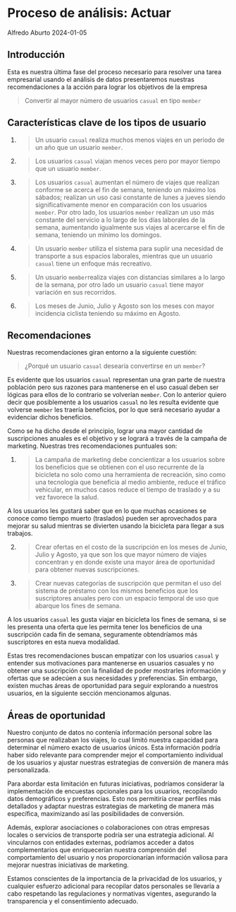 # Proceso de análisis: Actuar

Alfredo Aburto
2024-01-05


## Introducción

Esta es nuestra última fase del proceso necesario para resolver una tarea empresarial
usando el análisis de datos presentaremos nuestras recomendaciones a la acción para
lograr los objetivos de la empresa

> Convertir al mayor número de usuarios `casual` en tipo `member`

## Características clave de los tipos de usuario

1. > Un usuario `casual` realiza muchos menos viajes en un periodo de un año que un usuario `member`.
2. > Los usuarios `casual` viajan menos veces pero por mayor tiempo que un usuario `member`.
3. > Los usuarios `casual` aumentan el número de viajes que realizan conforme se acerca el fin de semana, teniendo un máximo los sábados; realizan un uso casi constante de lunes a jueves siendo significativamente menor en comparación con los usuarios `member`. Por otro lado, los usuarios `member` realizan un uso más constante del servicio a lo largo de los días laborales de la semana, aumentando igualmente sus viajes al acercarse el fin de semana, teniendo un mínimo los domingos.
4. > Un usuario `member` utiliza el sistema para suplir una necesidad de 
transporte a sus espacios laborales, mientras que un usuario `casual` tiene un enfoque
más recreativo.
5. > Un usuario `member`realiza viajes con distancias similares a lo largo de la
semana, por otro lado un usuario `casual` tiene mayor variación en sus
recorridos.
6. > Los meses de Junio, Julio y Agosto son los meses con mayor incidencia ciclista
teniendo su máximo en Agosto.

## Recomendaciones

Nuestras recomendaciones giran entorno a la siguiente cuestión:

> ¿Porqué un usuario `casual` desearía convertirse en un `member`?

Es evidente que los usuarios `casual` representan una gran parte de nuestra
población pero sus razones para mantenerse en el uso casual deben ser lógicas
para ellos de lo contrario se volverían `member`. Con lo anterior quiero decir
que posiblemente a los usuarios `casual` no les resulta evidente que volverse
`member` les traería beneficios, por lo que será necesario ayudar a evidenciar 
dichos beneficios.

Como se ha dicho desde el principio, lograr una mayor cantidad de suscripciones 
anuales es el objetivo y se logrará a través de la campaña de marketing. Nuestras
tres recomendaciones puntuales son:

1. > La campaña de marketing debe concientizar a los usuarios sobre los beneficios
que se obtienen con el uso recurrente de la bicicleta no solo como una herramienta 
de recreación, sino como una tecnología que beneficia al medio ambiente, reduce
el tráfico vehicular, en muchos casos reduce el tiempo de traslado y a su vez
favorece la salud.

A los usuarios les gustará saber que en lo que muchas ocasiones se conoce como
tiempo muerto (traslados) pueden ser aprovechados para mejorar su salud mientras
se divierten usando la bicicleta para llegar a sus trabajos.

2. > Crear ofertas en el costo de la suscripción en los meses de Junio, Julio y
Agosto, ya que son los que mayor número de viajes concentran y en donde existe
una mayor área de oportunidad para obtener nuevas suscripciones.

3. > Crear nuevas categorías de suscripción que permitan el uso del sistema de 
préstamo con los mismos beneficios que los suscriptores anuales pero con un espacio
temporal de uso que abarque los fines de semana.

A los usuarios `casual` les gusta viajar en bicicleta los fines de semana, si
se les presenta una oferta que les permita tener los beneficios de una suscripción
cada fin de semana, seguramente obtendríamos más suscriptores en esta nueva modalidad.

Estas tres recomendaciones buscan empatizar con los usuarios `casual` y entender
sus motivaciones para mantenerse en usuarios casuales y no obtener una suscripción
con la finalidad de poder mostrarles información y ofertas que se adecúen a sus
necesidades y preferencias. Sin embargo, existen muchas áreas de oportunidad para
seguir explorando a nuestros usuarios, en la siguiente sección mencionamos algunas.

## Áreas de oportunidad

Nuestro conjunto de datos no contenía información personal sobre las personas que realizaban los viajes, lo cual limitó nuestra capacidad para determinar el número exacto de usuarios únicos. Esta información podría haber sido relevante para comprender mejor el comportamiento individual de los usuarios y ajustar nuestras estrategias de conversión de manera más personalizada.

Para abordar esta limitación en futuras iniciativas, podríamos considerar la implementación de encuestas opcionales para los usuarios, recopilando datos demográficos y preferencias. Esto nos permitiría crear perfiles más detallados y adaptar nuestras estrategias de marketing de manera más específica, maximizando así las posibilidades de conversión.

Además, explorar asociaciones o colaboraciones con otras empresas locales o servicios de transporte podría ser una estrategia adicional. Al vincularnos con entidades externas, podríamos acceder a datos complementarios que enriquecerían nuestra comprensión del comportamiento del usuario y nos proporcionarían información valiosa para mejorar nuestras iniciativas de marketing.

Estamos conscientes de la importancia de la privacidad de los usuarios, y cualquier esfuerzo adicional para recopilar datos personales se llevaría a cabo respetando las regulaciones y normativas vigentes, asegurando la transparencia y el consentimiento adecuado.
